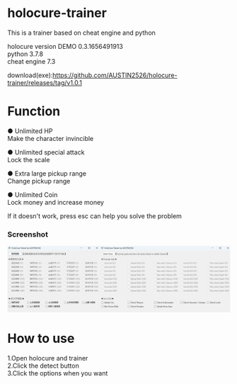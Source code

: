 ﻿# holocure-trainer
This is a trainer based on cheat engine and python  

holocure version DEMO 0.3.1656491913  
python 3.7.8  
cheat engine 7.3  

download(exe):https://github.com/AUSTIN2526/holocure-trainer/releases/tag/v1.0.1

# Function
● Unlimited HP  
  Make the character invincible  
  
● Unlimited special attack  
  Lock the scale  

● Extra large pickup range  
  Change pickup range    

● Unlimited Coin  
    Lock money and increase money  
    
If it doesn't work, press esc can help you solve the problem  

### Screenshot
![Image text](https://github.com/AUSTIN2526/holocure-trainer/blob/main/screen.png)
   
# How to use
1.Open holocure and trainer  
2.Click the detect button  
3.Click the options when you want
